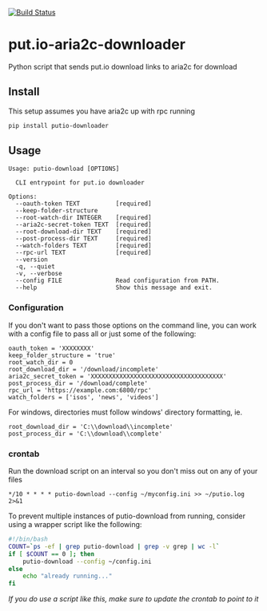 [![Build Status](https://travis-ci.org/cvockrodt/put.io-aria2c-downloader.svg?branch=master)](https://travis-ci.org/cvockrodt/put.io-aria2c-downloader)

# put.io-aria2c-downloader
Python script that sends put.io download links to aria2c for download


## Install
This setup assumes you have aria2c up with rpc running
```bash
pip install putio-downloader
```

## Usage
```
Usage: putio-download [OPTIONS]

  CLI entrypoint for put.io downloader

Options:
  --oauth-token TEXT          [required]
  --keep-folder-structure
  --root-watch-dir INTEGER    [required]
  --aria2c-secret-token TEXT  [required]
  --root-download-dir TEXT    [required]
  --post-process-dir TEXT     [required]
  --watch-folders TEXT        [required]
  --rpc-url TEXT              [required]
  --version
  -q, --quiet
  -v, --verbose
  --config FILE               Read configuration from PATH.
  --help                      Show this message and exit.
```

### Configuration
If you don't want to pass those options on the command line, you can work with a config file to pass all or just some of the following:
```
oauth_token = 'XXXXXXXX'
keep_folder_structure = 'true'
root_watch_dir = 0
root_download_dir = '/download/incomplete'
aria2c_secret_token = 'XXXXXXXXXXXXXXXXXXXXXXXXXXXXXXXXXXXXX'
post_process_dir = '/download/complete'
rpc_url = 'https://example.com:6800/rpc'
watch_folders = ['isos', 'news', 'videos']
```

For windows, directories must follow windows' directory formatting, ie.
```
root_download_dir = 'C:\\download\\incomplete'
post_process_dir = 'C:\\download\\complete'
```

### crontab
Run the download script on an interval so you don't miss out on any of your files
```crontab
*/10 * * * * putio-download --config ~/myconfig.ini >> ~/putio.log 2>&1
```

To prevent multiple instances of putio-download from running, consider using a wrapper script like the following:
```bash
#!/bin/bash
COUNT=`ps -ef | grep putio-download | grep -v grep | wc -l`
if [ $COUNT == 0 ]; then
    putio-download --config ~/config.ini
else
	echo "already running..."
fi
```

*If you do use a script like this, make sure to update the crontab to point to it*
